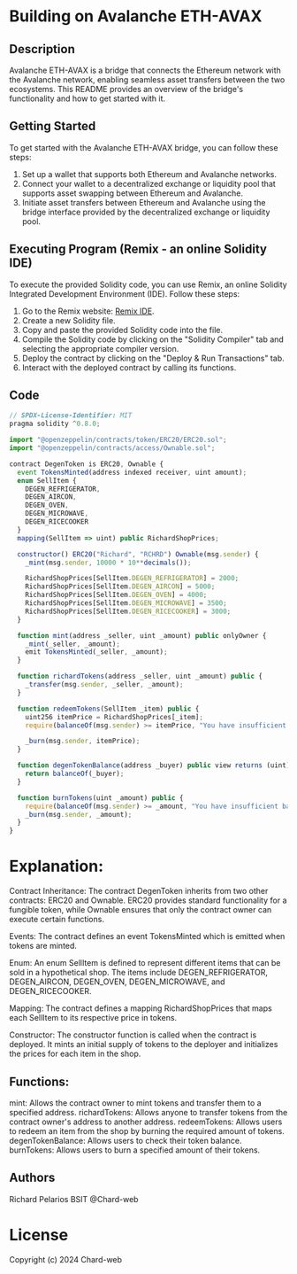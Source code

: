 # Building on Avalanche ETH-AVAX

## Description

Avalanche ETH-AVAX is a bridge that connects the Ethereum network with the Avalanche network, enabling seamless asset transfers between the two ecosystems. 
This README provides an overview of the bridge's functionality and how to get started with it.

## Getting Started

To get started with the Avalanche ETH-AVAX bridge, you can follow these steps:

1. Set up a wallet that supports both Ethereum and Avalanche networks.
2. Connect your wallet to a decentralized exchange or liquidity pool that supports asset swapping between Ethereum and Avalanche.
3. Initiate asset transfers between Ethereum and Avalanche using the bridge interface provided by the decentralized exchange or liquidity pool.

## Executing Program (Remix - an online Solidity IDE)

To execute the provided Solidity code, you can use Remix, an online Solidity Integrated Development Environment (IDE). Follow these steps:

1. Go to the Remix website: [Remix IDE](https://remix.ethereum.org/).
2. Create a new Solidity file.
3. Copy and paste the provided Solidity code into the file.
4. Compile the Solidity code by clicking on the "Solidity Compiler" tab and selecting the appropriate compiler version.
5. Deploy the contract by clicking on the "Deploy & Run Transactions" tab.
6. Interact with the deployed contract by calling its functions.

## Code

```javascript
// SPDX-License-Identifier: MIT
pragma solidity ^0.8.0;

import "@openzeppelin/contracts/token/ERC20/ERC20.sol";
import "@openzeppelin/contracts/access/Ownable.sol";

contract DegenToken is ERC20, Ownable {
  event TokensMinted(address indexed receiver, uint amount);
  enum SellItem {
    DEGEN_REFRIGERATOR,
    DEGEN_AIRCON,
    DEGEN_OVEN,
    DEGEN_MICROWAVE,
    DEGEN_RICECOOKER
  }
  mapping(SellItem => uint) public RichardShopPrices;

  constructor() ERC20("Richard", "RCHRD") Ownable(msg.sender) {
    _mint(msg.sender, 10000 * 10**decimals());

    RichardShopPrices[SellItem.DEGEN_REFRIGERATOR] = 2000;
    RichardShopPrices[SellItem.DEGEN_AIRCON] = 5000;
    RichardShopPrices[SellItem.DEGEN_OVEN] = 4000;
    RichardShopPrices[SellItem.DEGEN_MICROWAVE] = 3500;
    RichardShopPrices[SellItem.DEGEN_RICECOOKER] = 3000;
  }

  function mint(address _seller, uint _amount) public onlyOwner {
    _mint(_seller, _amount);
    emit TokensMinted(_seller, _amount);
  }

  function richardTokens(address _seller, uint _amount) public {
    _transfer(msg.sender, _seller, _amount);
  }

  function redeemTokens(SellItem _item) public {
    uint256 itemPrice = RichardShopPrices[_item];
    require(balanceOf(msg.sender) >= itemPrice, "You have insufficient balance, try again");

    _burn(msg.sender, itemPrice);
  }

  function degenTokenBalance(address _buyer) public view returns (uint) {
    return balanceOf(_buyer);
  }

  function burnTokens(uint _amount) public {
    require(balanceOf(msg.sender) >= _amount, "You have insufficient balance, try again");
    _burn(msg.sender, _amount);
  }
}
````
# Explanation:

Contract Inheritance: The contract DegenToken inherits from two other contracts: ERC20 and Ownable. ERC20 provides standard functionality for a fungible token, while Ownable ensures that only the contract owner can execute certain functions.

Events: The contract defines an event TokensMinted which is emitted when tokens are minted.

Enum: An enum SellItem is defined to represent different items that can be sold in a hypothetical shop. The items include DEGEN_REFRIGERATOR, DEGEN_AIRCON, DEGEN_OVEN, DEGEN_MICROWAVE, and DEGEN_RICECOOKER.

Mapping: The contract defines a mapping RichardShopPrices that maps each SellItem to its respective price in tokens.

Constructor: The constructor function is called when the contract is deployed. It mints an initial supply of tokens to the deployer and initializes the prices for each item in the shop.

## Functions:

mint: Allows the contract owner to mint tokens and transfer them to a specified address.
richardTokens: Allows anyone to transfer tokens from the contract owner's address to another address.
redeemTokens: Allows users to redeem an item from the shop by burning the required amount of tokens.
degenTokenBalance: Allows users to check their token balance.
burnTokens: Allows users to burn a specified amount of their tokens.

## Authors

Richard Pelarios BSIT 
@Chard-web

# License

Copyright (c) 2024 Chard-web



